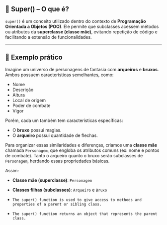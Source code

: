 ## 🔹 Super() – O que é?

`super()` é um conceito utilizado dentro do contexto de **Programação Orientada a Objetos (POO)**. Ele permite que subclasses acessem métodos ou atributos da **superclasse (classe mãe)**, evitando repetição de código e facilitando a extensão de funcionalidades.

---

## 🔹 Exemplo prático

Imagine um universo de personagens de fantasia com **arqueiros** e **bruxos**. Ambos possuem características semelhantes, como:

- Nome
- Descrição
- Altura
- Local de origem
- Poder de combate
- Vigor

Porém, cada um também tem características específicas:

- O **bruxo** possui magias.
- O **arqueiro** possui quantidade de flechas.

Para organizar essas similaridades e diferenças, criamos uma **classe mãe** chamada `Personagem`, que engloba os atributos comuns (ex: nome e pontos de combate). Tanto o arqueiro quanto o bruxo serão subclasses de `Personagem`, herdando essas propriedades básicas.

Assim:

- **Classe mãe (superclasse)**: `Personagem`
- **Classes filhas (subclasses)**: `Arqueiro` e `Bruxo`

- `The super() function is used to give access to methods and properties of a parent or sibling class.`
- `The super() function returns an object that represents the parent class.`

